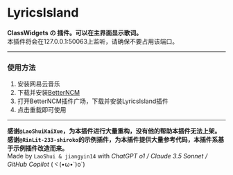 
# LyricsIsland

**ClassWidgets の 插件。可以在主界面显示歌词。**<br/>
本插件将会在127.0.0.1:50063上监听，请确保不要占用该端口。
***
### 使用方法
1. 安装网易云音乐
2. 下载并安装[BetterNCM](https://microblock.cc/betterncm)
3. 打开BetterNCM插件广场，下载并安装LyricsIsland插件
4. 点击重载即可使用
***


**感谢``` @LaoShuiKaiXue ```，为本插件进行大量重构，没有他的帮助本插件无法上架。**<br>
**感谢``` @RinLit-233-shiroko ```的示例插件，为本插件提供大量参考代码，本插件系基于示例插件改造而来。**<br>
Made by ``` LaoShui & jiangyin14 ``` with *ChatGPT o1 / Claude 3.5 Sonnet / GitHub Copilot* (ヾ(•ω•\`)o`)
